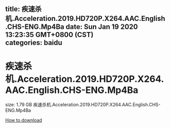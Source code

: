 
title: 疾速杀机.Acceleration.2019.HD720P.X264.AAC.English.CHS-ENG.Mp4Ba
date: Sun Jan 19 2020 13:23:35 GMT+0800 (CST)    
categories: baidu
---

# 疾速杀机.Acceleration.2019.HD720P.X264.AAC.English.CHS-ENG.Mp4Ba
size: 1.79 GB
 疾速杀机.Acceleration.2019.HD720P.X264.AAC.English.CHS-ENG.Mp4Ba
 

[How to download](https://bpcam.bemobtrk.com/go/2ceec3aa-1ca2-46d6-b9ff-aaa5c184517c?jno=477)